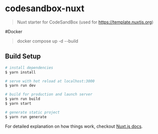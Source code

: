 # codesandbox-nuxt

> Nuxt starter for CodeSandBox (used for https://template.nuxtjs.org)

#Docker

> docker compose up -d --build

## Build Setup

``` bash
# install dependencies
$ yarn install

# serve with hot reload at localhost:3000
$ yarn run dev

# build for production and launch server
$ yarn run build
$ yarn start

# generate static project
$ yarn run generate
```

For detailed explanation on how things work, checkout [Nuxt.js docs](https://nuxtjs.org).
